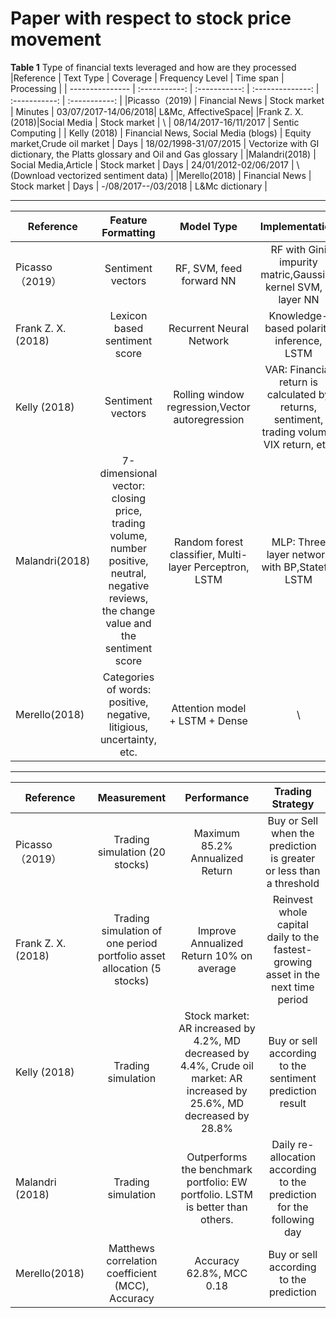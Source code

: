 # Paper with respect to stock price movement

**Table 1** Type of financial texts leveraged and how are they processed
|Reference       | Text Type     |  Coverage    | Frequency Level  |   Time span   |  Processing   |
| --------------- | :-----------: | :-----------: | :--------------: | :-----------: | :-----------: |
|Picasso（2019)   | Financial News | Stock market  | Minutes  | 03/07/2017-14/06/2018| L&Mc, AffectiveSpace|
|Frank Z. X. (2018)|Social Media   |	Stock market  |	\  | 	08/14/2017-16/11/2017 | Sentic Computing  |
| Kelly (2018)  |  Financial News, Social Media (blogs) |  Equity market,Crude oil market | Days | 18/02/1998-31/07/2015 |  Vectorize with GI dictionary, the Platts glossary and Oil and Gas glossary |
|Malandri(2018) |  Social Media,Article | Stock market | Days | 24/01/2012-02/06/2017 |  \ (Download vectorized sentiment data) |
|Merello(2018) | Financial News | Stock market | Days |	-/08/2017--/03/2018 | L&Mc dictionary |

***


|Reference       | Feature Formatting     |  Model Type     | Implementation  |
| --------------- | :-----------: | :-----------: | :--------------: |
|Picasso（2019） |	Sentiment vectors |	RF, SVM, feed forward NN |	RF with Gini impurity matric,Gaussian kernel SVM, 4 layer NN |
|Frank Z. X. (2018) | Lexicon based sentiment score |	Recurrent Neural Network |	Knowledge-based polarity inference, LSTM |
|Kelly (2018) |	Sentiment vectors |	Rolling window regression,Vector autoregression |	VAR: Financial return is calculated by returns, sentiment, trading volume, VIX return, etc. |
|Malandri(2018) |	7-dimensional vector: closing price, trading volume, number positive, neutral, negative reviews, the change value and the sentiment score |	Random forest classifier, Multi-layer Perceptron, LSTM |	MLP: Three layer network with BP,Stateful LSTM |
|Merello(2018) |	Categories of words: positive, negative, litigious, uncertainty, etc. |	Attention model + LSTM + Dense |	\ |

***

|Reference       | Measurement      |  Performance      | Trading Strategy  |
| --------------- | :-----------: | :-----------: | :--------------: |
|Picasso（2019） |	Trading simulation (20 stocks) |	Maximum 85.2% Annualized Return |	Buy or Sell when the prediction is greater or less than a threshold |
|Frank Z. X. (2018) |	Trading simulation of one period portfolio asset allocation (5 stocks) |	Improve Annualized Return 10% on average |	Reinvest whole capital daily to the fastest-growing asset in the next time period |
|Kelly (2018) |	Trading simulation |	Stock market: AR increased by 4.2%, MD decreased by 4.4%, Crude oil market: AR increased by 25.6%, MD decreased by 28.8% |	Buy or sell according to the sentiment prediction result |
|Malandri (2018) |	Trading simulation | Outperforms the benchmark portfolio: EW portfolio. LSTM is better than others. |	Daily re-allocation according to the prediction for the following day |
|Merello(2018) |	Matthews correlation coefficient (MCC), Accuracy |	Accuracy 62.8%, MCC 0.18 |	Buy or sell according to the prediction |





 

